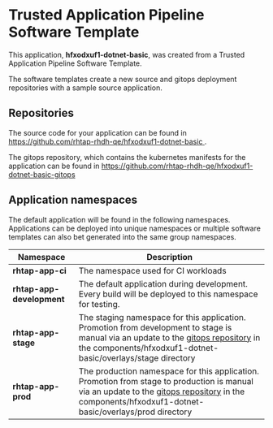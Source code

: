 # Trusted Application Pipeline Software Template

This application, **hfxodxuf1-dotnet-basic**, was created from a Trusted Application Pipeline Software Template.

The software templates create a new source and gitops deployment repositories with a sample source application. 

## Repositories

The source code for your application can be found in [https://github.com/rhtap-rhdh-qe/hfxodxuf1-dotnet-basic ](https://github.com/rhtap-rhdh-qe/hfxodxuf1-dotnet-basic ).
 
The gitops repository, which contains the kubernetes manifests for the application can be found in 
[https://github.com/rhtap-rhdh-qe/hfxodxuf1-dotnet-basic-gitops ](https://github.com/rhtap-rhdh-qe/hfxodxuf1-dotnet-basic-gitops ) 

## Application namespaces 

The default application will be found in the following namespaces. Applications can be deployed into unique namespaces or multiple software templates can also bet generated into the same group namespaces.  

|  Namespace   |  Description   |  
| -------- | -------- |
| **rhtap-app-ci** | The namespace used for CI workloads |
| **rhtap-app-development** | The default application during development. Every build will be deployed to this namespace for testing. |
| **rhtap-app-stage** | The staging namespace for this application. Promotion from development to stage is manual via an update to the [gitops repository](https://github.com/rhtap-rhdh-qe/hfxodxuf1-dotnet-basic-gitops ) in the components/hfxodxuf1-dotnet-basic/overlays/stage directory |
| **rhtap-app-prod** | The production namespace for this application. Promotion from stage to production is manual via an update to the [gitops repository](https://github.com/rhtap-rhdh-qe/hfxodxuf1-dotnet-basic-gitops ) in the components/hfxodxuf1-dotnet-basic/overlays/prod directory |